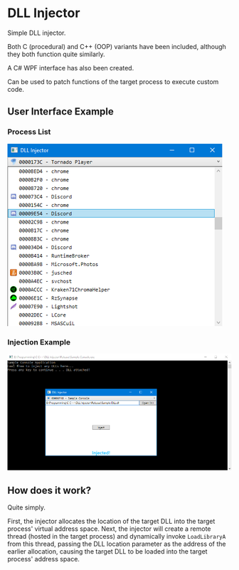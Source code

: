 # DLL Injector
Simple DLL injector.

Both C (procedural) and C++ (OOP) variants have been included, although they both function quite similarly.

A C# WPF interface has also been created.

Can be used to patch functions of the target process to execute custom code.

## User Interface Example
### Process List
![Process List](/Preview/Process%20List.png)

### Injection Example
![Injection Example](/Preview/Injection%20Example.png)

## How does it work?
Quite simply.

First, the injector allocates the location of the target DLL into the target process' virtual address space. Next, the injector will create a remote thread (hosted in the target process) and dynamically invoke `LoadLibraryA` from this thread, passing the DLL location parameter as the address of the earlier allocation, causing the target DLL to be loaded into the target process' address space.